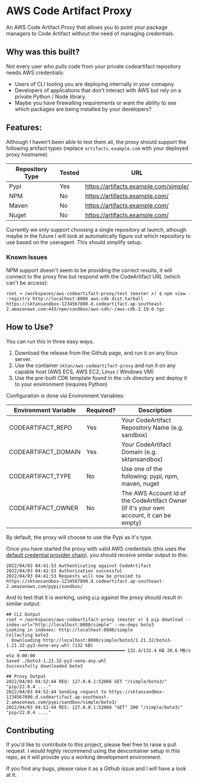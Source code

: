 # AWS Code Artifact Proxy

An AWS Code Artifact Proxy that allows you to point your package managers to Code Artifact without the need of managing credentials.
## Why was this built?

Not every user who pulls code from your private codeartifact repository needs AWS credentials:
 - Users of CLI tooling you are deploying internally in your comapny
 - Developers of applications that don't interact with AWS but rely on a private Python / Node library.
 - Maybe you have firewalling requirements or want the ability to see which packages are being installed by your developers?

## Features:

Although I haven't been able to test them all, the proxy should support the following artifact types (replace `artifacts.example.com` with your deployed proxy hostname).

| Repository Type | Tested | URL                                   |
| --------------- | ------ | ------------------------------------- |
| Pypi            | Yes    | https://artifacts.example.com/simple/ |
| NPM             | No     | https://artifacts.example.com/        |
| Maven           | No     | https://artifacts.example.com/        |
| Nuget           | No     | https://artifacts.example.com/        |

Currently we only support choosing a single repository at launch, athough maybe in the future I will look at automatically figure out which repository to use based on the useragent. This should simplify setup.

### Known Issues

NPM support doesn't seem to be providing the correct results, it will connect to the proxy fine but respond with the CodeArtifact URL (which can't be access):

```
root ➜ /workspaces/aws-codeartifact-proxy/test (master ✗) $ npm view --registry http://localhost:8080 aws-cdk dist.tarball
https://sktansandbox-1234567890.d.codeartifact.ap-southeast-2.amazonaws.com:443/npm/sandbox/aws-cdk/-/aws-cdk-2.19.0.tgz
```

## How to Use?

You can run this in three easy ways.

1. Download the release from the Github page, and run it on any linux server.
2. Use the container `sktan/aws-codeartifact-proxy` and run it on any capable host (AWS ECS, AWS EC2, Linux / Windows VM)
3. Use the pre-built CDK template found in the `cdk` directory and deploy it to your environment (requires Python)

Configuration is done via Environment Variables:

| Environment Variable |  Required? | Description             |
| -------------------- | ---------- | ----------------------- |
| CODEARTIFACT_REPO    | Yes        | Your CodeArtifact Repository Name (e.g. sandbox) |
| CODEARTIFACT_DOMAIN  | Yes        | Your CodeArtifact Domain (e.g. sktansandbox) |
| CODEARTIFACT_TYPE    | No         | Use one of the following: pypi, npm, maven, nuget |
| CODEARTIFACT_OWNER   | No         | The AWS Account Id of the CodeArtifact Owner (if it's your own account, it can be empty) |

By default, the proxy will choose to use the Pypi as it's type.

Once you have started the proxy with valid AWS credentials (this uses the [default credential provider chain](https://docs.aws.amazon.com/sdk-for-go/v1/developer-guide/configuring-sdk.html#specifying-credentials)), you should receive similar output to this:

```
2022/04/03 04:41:53 Authenticating against CodeArtifact
2022/04/03 04:41:53 Authorization successful
2022/04/03 04:41:53 Requests will now be proxied to https://sktansandbox-1234567890.d.codeartifact.ap-southeast-2.amazonaws.com/pypi/sandbox/
```

And to test that it is working, using `pip` against the proxy should result in similar output:

```
## CLI Output
root ➜ /workspaces/aws-codeartifact-proxy (master ✗) $ pip download --index-url="http://localhost:8080/simple" --no-deps boto3
Looking in indexes: http://localhost:8080/simple
Collecting boto3
  Downloading http://localhost:8080/simple/boto3/1.21.32/boto3-1.21.32-py3-none-any.whl (132 kB)
     ━━━━━━━━━━━━━━━━━━━━━━━━━━━━━━━━━━━━━━━━ 132.4/132.4 KB 20.6 MB/s eta 0:00:00
Saved ./boto3-1.21.32-py3-none-any.whl
Successfully downloaded boto3

## Proxy Output
2022/04/03 04:52:44 REQ: 127.0.0.1:52066 GET "/simple/boto3/" "pip/22.0.4 ...."
2022/04/03 04:52:44 Sending request to https://sktansandbox-1234567890.d.codeartifact.ap-southeast-2.amazonaws.com/pypi/sandbox/simple/boto3/
2022/04/03 04:52:44 RES: 127.0.0.1:52066 "GET" 200 "/simple/boto3/" "pip/22.0.4 ...."
```

## Contributing

If you'd like to contribute to this project, please feel free to raise a pull request. I would highly recommend using the devcontainer setup in this repo, as it will provide you a working development environment.

If you find any bugs, please raise it as a Github issue and I will have a look at it.
